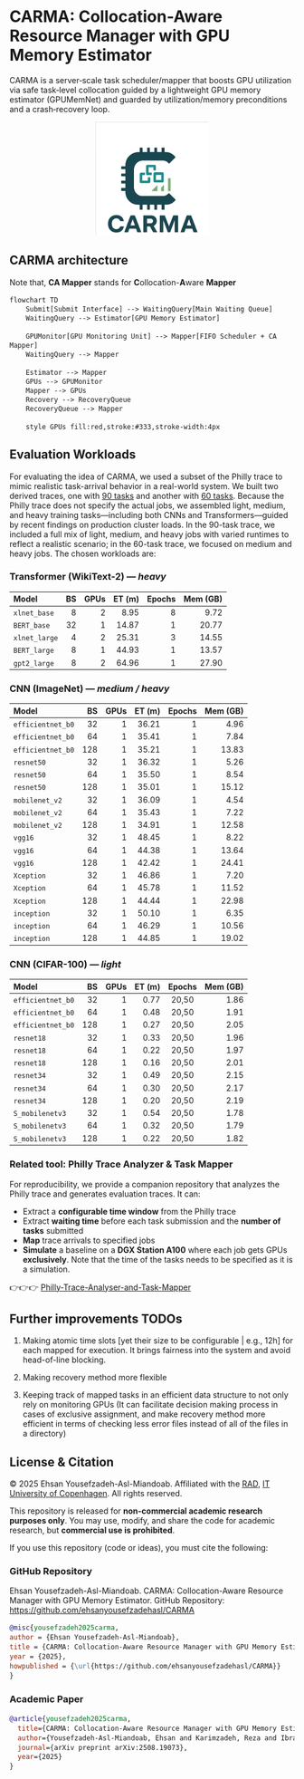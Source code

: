 # CARMA: Collocation-Aware Resource Manager with GPU Memory Estimator

CARMA is a server‑scale task scheduler/mapper that boosts GPU utilization via safe task‑level collocation guided by a lightweight GPU memory estimator (GPUMemNet) and guarded by utilization/memory preconditions and a crash‑recovery loop.

<p align="center">
<img src="assets/img/CARMA-logo.png" alt="CARMA logo" width="200"/>
</p>


## CARMA architecture

Note that, **CA Mapper** stands for **C**ollocation-**A**ware **Mapper**

```mermaid
flowchart TD
	Submit[Submit Interface] --> WaitingQuery[Main Waiting Queue]
	WaitingQuery --> Estimator[GPU Memory Estimator]

	GPUMonitor[GPU Monitoring Unit] --> Mapper[FIFO Scheduler + CA Mapper]
	WaitingQuery --> Mapper

	Estimator --> Mapper
	GPUs --> GPUMonitor
	Mapper --> GPUs
	Recovery --> RecoveryQueue
	RecoveryQueue --> Mapper

    style GPUs fill:red,stroke:#333,stroke-width:4px
```

## Evaluation Workloads

For evaluating the idea of CARMA, we used a subset of the Philly trace to mimic realistic task-arrival behavior in a real-world system. We built two derived traces, one with [90 tasks](assets/philly-based-evaluation-traces/philly_mix-90-tasks.sh) and another with [60 tasks](assets/philly-based-evaluation-traces/philly_heavy-60-tasks.sh). Because the Philly trace does not specify the actual jobs, we assembled light, medium, and heavy training tasks—including both CNNs and Transformers—guided by recent findings on production cluster loads. In the 90-task trace, we included a full mix of light, medium, and heavy jobs with varied runtimes to reflect a realistic scenario; in the 60-task trace, we focused on medium and heavy jobs. The chosen workloads are:

### Transformer (WikiText-2) — *heavy*

| Model           | BS | GPUs | ET (m) | Epochs | Mem (GB) |
|:----------------|---:|----:|------:|------:|---------:|
| `xlnet_base`    |  8 |   2 |  8.95 |     8 |     9.72 |
| `BERT_base`     | 32 |   1 | 14.87 |     1 |    20.77 |
| `xlnet_large`   |  4 |   2 | 25.31 |     3 |    14.55 |
| `BERT_large`    |  8 |   1 | 44.93 |     1 |    13.57 |
| `gpt2_large`    |  8 |   2 | 64.96 |     1 |    27.90 |


### CNN (ImageNet) — *medium / heavy*

| Model             | BS | GPUs | ET (m) | Epochs | Mem (GB) |
|:------------------|---:|----:|------:|------:|---------:|
| `efficientnet_b0` |  32 |   1 | 36.21 |     1 |     4.96 |
| `efficientnet_b0` |  64 |   1 | 35.41 |     1 |     7.84 |
| `efficientnet_b0` | 128 |   1 | 35.21 |     1 |    13.83 |
| `resnet50`        |  32 |   1 | 36.32 |     1 |     5.26 |
| `resnet50`        |  64 |   1 | 35.50 |     1 |     8.54 |
| `resnet50`        | 128 |   1 | 35.01 |     1 |    15.12 |
| `mobilenet_v2`    |  32 |   1 | 36.09 |     1 |     4.54 |
| `mobilenet_v2`    |  64 |   1 | 35.43 |     1 |     7.22 |
| `mobilenet_v2`    | 128 |   1 | 34.91 |     1 |    12.58 |
| `vgg16`           |  32 |   1 | 48.45 |     1 |     8.22 |
| `vgg16`           |  64 |   1 | 44.38 |     1 |    13.64 |
| `vgg16`           | 128 |   1 | 42.42 |     1 |    24.41 |
| `Xception`        |  32 |   1 | 46.86 |     1 |     7.20 |
| `Xception`        |  64 |   1 | 45.78 |     1 |    11.52 |
| `Xception`        | 128 |   1 | 44.44 |     1 |    22.98 |
| `inception`       |  32 |   1 | 50.10 |     1 |     6.35 |
| `inception`       |  64 |   1 | 46.29 |     1 |    10.56 |
| `inception`       | 128 |   1 | 44.85 |     1 |    19.02 |


### CNN (CIFAR-100) — *light*

| Model             | BS | GPUs | ET (m) | Epochs | Mem (GB) |
|:------------------|---:|----:|------:|:------:|---------:|
| `efficientnet_b0` |  32 |   1 | 0.77 | 20,50 |     1.86 |
| `efficientnet_b0` |  64 |   1 | 0.48 | 20,50 |     1.91 |
| `efficientnet_b0` | 128 |   1 | 0.27 | 20,50 |     2.05 |
| `resnet18`        |  32 |   1 | 0.33 | 20,50 |     1.96 |
| `resnet18`        |  64 |   1 | 0.22 | 20,50 |     1.97 |
| `resnet18`        | 128 |   1 | 0.16 | 20,50 |     2.01 |
| `resnet34`        |  32 |   1 | 0.49 | 20,50 |     2.15 |
| `resnet34`        |  64 |   1 | 0.30 | 20,50 |     2.17 |
| `resnet34`        | 128 |   1 | 0.20 | 20,50 |     2.19 |
| `S_mobilenetv3`   |  32 |   1 | 0.54 | 20,50 |     1.78 |
| `S_mobilenetv3`   |  64 |   1 | 0.32 | 20,50 |     1.79 |
| `S_mobilenetv3`   | 128 |   1 | 0.22 | 20,50 |     1.82 |


### Related tool: Philly Trace Analyzer & Task Mapper

For reproducibility, we provide a companion repository that analyzes the Philly trace and generates evaluation traces. It can:
- Extract a **configurable time window** from the Philly trace  
- Extract **waiting time** before each task submission and the **number of tasks** submitted 
- **Map** trace arrivals to specified jobs  
- **Simulate** a baseline on a **DGX Station A100** where each job gets GPUs **exclusively**. Note that the time of the tasks needs to be specified as it is a simulation.

👉👉👉 [Philly-Trace-Analyser-and-Task-Mapper](https://github.com/ehsanyousefzadehasl/Philly-Trace-Analyser-and-Task-Mapper)





## Further improvements TODOs

1. Making atomic time slots [yet their size to be configurable | e.g., 12h] for each mapped for execution. It brings fairness into the system and avoid head-of-line blocking.

2. Making recovery method more flexible

3. Keeping track of mapped tasks in an efficient data structure to not only rely on monitoring GPUs (It can facilitate decision making process in cases of exclusive assignment, and make recovery method more efficient in terms of checking less error files instead of all of the files in a directory)

## License & Citation

© 2025 Ehsan Yousefzadeh-Asl-Miandoab. Affiliated with the [RAD](https://itu-dasyalab.github.io/RAD/), [IT University of Copenhagen](https://itu.dk/). All rights reserved.

This repository is released for **non-commercial academic research purposes only**. You may use, modify, and share the code for academic research, but **commercial use is prohibited**.

If you use this repository (code or ideas), you must cite the following:

### GitHub Repository
Ehsan Yousefzadeh-Asl-Miandoab. CARMA: Collocation-Aware Resource Manager with GPU Memory Estimator. GitHub Repository: https://github.com/ehsanyousefzadehasl/CARMA

```bibtex
@misc{yousefzadeh2025carma,
author = {Ehsan Yousefzadeh-Asl-Miandoab},
title = {CARMA: Collocation-Aware Resource Manager with GPU Memory Estimator},
year = {2025},
howpublished = {\url{https://github.com/ehsanyousefzadehasl/CARMA}}
}
```

### Academic Paper
```bibtex
@article{yousefzadeh2025carma,
  title={CARMA: Collocation-Aware Resource Manager with GPU Memory Estimator},
  author={Yousefzadeh-Asl-Miandoab, Ehsan and Karimzadeh, Reza and Ibragimov, Bulat and Ciorba, Florina M and Tozun, Pinar},
  journal={arXiv preprint arXiv:2508.19073},
  year={2025}
}
```